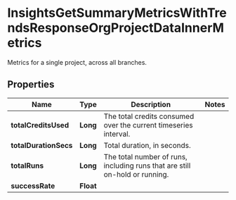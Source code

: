 

# InsightsGetSummaryMetricsWithTrendsResponseOrgProjectDataInnerMetrics

Metrics for a single project, across all branches.

## Properties

| Name | Type | Description | Notes |
|------------ | ------------- | ------------- | -------------|
|**totalCreditsUsed** | **Long** | The total credits consumed over the current timeseries interval. |  |
|**totalDurationSecs** | **Long** | Total duration, in seconds. |  |
|**totalRuns** | **Long** | The total number of runs, including runs that are still on-hold or running. |  |
|**successRate** | **Float** |  |  |



